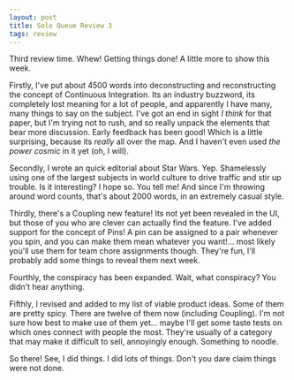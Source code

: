 ```yaml
---
layout: post
title: Solo Queue Review 3
tags: review
---
```


Third review time. Whew! Getting things done! A little more to show this week.

Firstly, I've put about 4500 words into deconstructing and reconstructing the concept of Continuous Integration. Its an industry buzzword, its completely lost meaning for a lot of people, and apparently I have many, many things to say on the subject. I've got an end in sight *I think* for that paper, but I'm trying not to rush, and so really unpack the elements that bear more discussion. Early feedback has been good! Which is a little surprising, because its *really* all over the map. And I haven't even used *the power cosmic* in it yet (oh, I will).

Secondly, I wrote an quick editorial about Star Wars. Yep. Shamelessly using one of the largest subjects in world culture to drive traffic and stir up trouble. Is it interesting? I hope so. You tell me! And since I'm throwing around word counts, that's about 2000 words, in an extremely casual style.

Thirdly, there's a Coupling new feature! Its not yet been revealed in the UI, but those of you who are clever can actually find the feature. I've added support for the concept of Pins! A pin can be assigned to a pair whenever you spin, and you can make them mean whatever you want!... most likely you'll use them for team chore assignments though. They're fun, I'll probably add some things to reveal them next week.

 Fourthly, the conspiracy has been expanded. Wait, what conspiracy? You didn't hear anything.
 
 Fifthly, I revised and added to my list of viable product ideas. Some of them are pretty spicy.
  There are twelve of them now (including Coupling).  I'm not sure how best to make use of them yet... maybe I'll get some taste tests on which ones connect with people the most. They're usually of a category that may make it difficult to sell, annoyingly enough. Something to noodle.
  
So there! See, I did things. I did lots of things. Don't you dare claim things were not done.